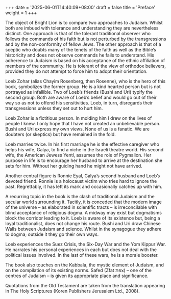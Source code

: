 +++
date = '2025-06-01T14:40:09+08:00'
draft = false
title = 'Preface'
weight = 1
+++

The object of Bright Lion is to compare two approaches to Judaism. Whilst both are imbued with tolerance and understanding they are nevertheless distinct. One approach is that of the tolerant traditional observer who follows the commands of his faith but is not perturbed by the transgressions and by the non-conformity of fellow Jews. The other approach is that of a sceptic who doubts many of the tenets of the faith as well as the Bible’s historicity and does not observe commands he fails to understand. His adherence to Judaism is based on his acceptance of the ethnic affiliation of members of the community. He is tolerant of the view of orthodox believers, provided they do not attempt to force him to adopt their orientation.

Loeb Zohar (alias Chayim Rosenberg, then Rosenne), who is the hero of this book, symbolizes the former group. He is a kind hearted person but is not portrayed as infallible. Two of Loeb’s friends (Bushi and Uri) typify the second group. Both  are aware of Loeb’s belief and would go out of their way so as not to offend his sensitivities. Loeb, in turn, disregards their transgressions unless they set out to hurt him.

Loeb Zohar is a fictitious person. In molding him I drew on the lives of people I knew. I only hope that I have not created an unbelievable person. Bushi and Uri express my own views.  None of us is a fanatic. We are doubters (or skeptics) but have remained in the fold.

Loeb marries twice. In his first marriage he is the effective caregiver who helps his wife, Galya, to find a niche in the Israeli theatre world. His second wife, the American Jewess Yentl, assumes the role of Pygmalion. Her purpose in life is to encourage her husband to arrive at the destination she sets for him. Without her guiding hand he might not have arrived.

Another central figure is Ronnie Eyal, Galya’s second husband and Loeb’s devoted friend. Ronnie is a holocaust victim who tries hard to ignore the past. Regrettably, it has left its mark and occasionally catches up with him.

A recurring topic in the book is the clash of traditional Judaism and the secular world surrounding it. Tacitly, it is conceded that the modern image of the universe – as elaborated in scientific tracts – is irreconcilable with blind acceptance of religious dogma. A midway may exist but dogmatisms block the corridor leading to it. Loeb is aware of its existence but, being a loyal traditionalist, does not change his route. Bushi and Uri draw Chinese Walls between Judaism and science. Whilst in the synagogue they adhere to dogma; outside it they go their own ways.

Loeb experiences the Suez Crisis, the Six-Day War and the Yom Kippur War. He narrates his personal experiences in each but does not deal with the political issues involved. In the last of these wars, he is a morale booster.

The book also touches on the Kabbala, the mystic element of Judaism, and on the compilation of its existing norms. Safed (Zfat צפת) – one of the centres of Judaism – is given its appropriate place and significance.

Quotations from the Old Testament are taken from the translation appearing in The Holy Scriptures (Koren Publishers Jerusalem Ltd., 2008).